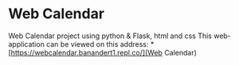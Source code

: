 # Web Calendar
Web Calendar project using python &amp; Flask, html and css
This web-application can be viewed on this address:
*[https://webcalendar.banandert1.repl.co/](Web Calendar)
